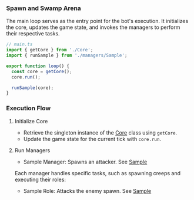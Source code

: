 ### Spawn and Swamp Arena

The main loop serves as the entry point for the bot's execution. It initializes the core, updates the game state, and invokes the managers to perform their respective tasks.

```typescript
// main.ts
import { getCore } from './Core';
import { runSample } from './managers/Sample';

export function loop() {
  const core = getCore();
  core.run();

  runSample(core);
}
```

### Execution Flow

1. Initialize Core

   - Retrieve the singleton instance of the [Core](./Core.ts) class using `getCore`.
   - Update the game state for the current tick with `core.run`.

2. Run Managers

   - Sample Manager: Spawns an attacker. See [Sample](./managers/Sample.ts)

   Each manager handles specific tasks, such as spawning creeps and executing their roles:

   - Sample Role: Attacks the enemy spawn. See [Sample](./roles/Sample.ts)
